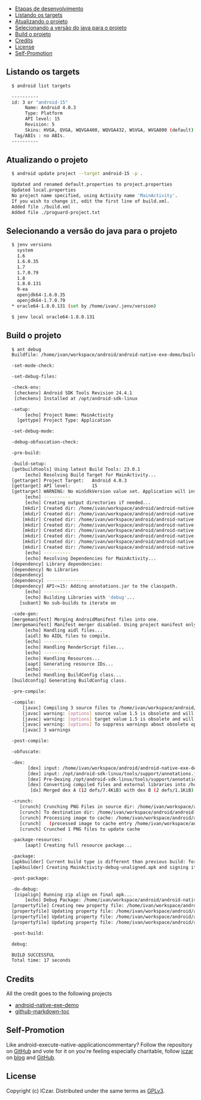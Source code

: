 * [Etapas de desenvolvimento](#etapas-de-desenvolvimento)
* [Listando os targets](#listando-os-targets)
* [Atualizando o projeto](#atualizando-o-projeto)
* [Selecionando a versão do java para o projeto](#selecionando-a-versão-do-java-para-o-projeto)
* [Build o projeto](#build-o-projeto)
* [Credits](#credits)
* [License](#license)
* [Self-Promotion](#self-promotion)


## Listando os targets

~~~ sh
  $ android list targets

  ----------
  id: 3 or "android-15"
       Name: Android 4.0.3
       Type: Platform
       API level: 15
       Revision: 5
       Skins: HVGA, QVGA, WQVGA400, WQVGA432, WSVGA, WVGA800 (default), WVGA854, WXGA720, WXGA800
   Tag/ABIs : no ABIs.
  ----------
~~~

## Atualizando o projeto

~~~ sh
  $ android update project --target android-15 -p .

  Updated and renamed default.properties to project.properties
  Updated local.properties
  No project name specified, using Activity name 'MainActivity'.
  If you wish to change it, edit the first line of build.xml.
  Added file ./build.xml
  Added file ./proguard-project.txt
~~~

## Selecionando a versão do java para o projeto

~~~ sh
  $ jenv versions
    system
    1.6
    1.6.0.35
    1.7
    1.7.0.79
    1.8
    1.8.0.131
    9-ea
    openjdk64-1.6.0.35
    openjdk64-1.7.0.79
  * oracle64-1.8.0.131 (set by /home/ivan/.jenv/version)
~~~

~~~ sh
  $ jenv local oracle64-1.8.0.131
~~~
## Build o projeto

~~~ sh
  $ ant debug
  Buildfile: /home/ivan/workspace/android/android-native-exe-demo/build.xml

  -set-mode-check:

  -set-debug-files:

  -check-env:
   [checkenv] Android SDK Tools Revision 24.4.1
   [checkenv] Installed at /opt/android-sdk-linux

  -setup:
       [echo] Project Name: MainActivity
    [gettype] Project Type: Application

  -set-debug-mode:

  -debug-obfuscation-check:

  -pre-build:

  -build-setup:
  [getbuildtools] Using latest Build Tools: 23.0.1
       [echo] Resolving Build Target for MainActivity...
  [gettarget] Project Target:   Android 4.0.3
  [gettarget] API level:        15
  [gettarget] WARNING: No minSdkVersion value set. Application will install on all Android versions.
       [echo] ----------
       [echo] Creating output directories if needed...
      [mkdir] Created dir: /home/ivan/workspace/android/android-native-exe-demo/libs
      [mkdir] Created dir: /home/ivan/workspace/android/android-native-exe-demo/bin
      [mkdir] Created dir: /home/ivan/workspace/android/android-native-exe-demo/bin/res
      [mkdir] Created dir: /home/ivan/workspace/android/android-native-exe-demo/bin/rsObj
      [mkdir] Created dir: /home/ivan/workspace/android/android-native-exe-demo/bin/rsLibs
      [mkdir] Created dir: /home/ivan/workspace/android/android-native-exe-demo/gen
      [mkdir] Created dir: /home/ivan/workspace/android/android-native-exe-demo/bin/classes
      [mkdir] Created dir: /home/ivan/workspace/android/android-native-exe-demo/bin/dexedLibs
       [echo] ----------
       [echo] Resolving Dependencies for MainActivity...
  [dependency] Library dependencies:
  [dependency] No Libraries
  [dependency]
  [dependency] ------------------
  [dependency] API<=15: Adding annotations.jar to the classpath.
       [echo] ----------
       [echo] Building Libraries with 'debug'...
     [subant] No sub-builds to iterate on

  -code-gen:
  [mergemanifest] Merging AndroidManifest files into one.
  [mergemanifest] Manifest merger disabled. Using project manifest only.
       [echo] Handling aidl files...
       [aidl] No AIDL files to compile.
       [echo] ----------
       [echo] Handling RenderScript files...
       [echo] ----------
       [echo] Handling Resources...
       [aapt] Generating resource IDs...
       [echo] ----------
       [echo] Handling BuildConfig class...
  [buildconfig] Generating BuildConfig class.

  -pre-compile:

  -compile:
      [javac] Compiling 3 source files to /home/ivan/workspace/android/android-native-exe-demo/bin/classes
      [javac] warning: [options] source value 1.5 is obsolete and will be removed in a future release
      [javac] warning: [options] target value 1.5 is obsolete and will be removed in a future release
      [javac] warning: [options] To suppress warnings about obsolete options, use -Xlint:-options.
      [javac] 3 warnings

  -post-compile:

  -obfuscate:

  -dex:
        [dex] input: /home/ivan/workspace/android/android-native-exe-demo/bin/classes
        [dex] input: /opt/android-sdk-linux/tools/support/annotations.jar
        [dex] Pre-Dexing /opt/android-sdk-linux/tools/support/annotations.jar -> annotations-57bcb942842df78922f5cd056349eee7.jar
        [dex] Converting compiled files and external libraries into /home/ivan/workspace/android/android-native-exe-demo/bin/classes.dex...
         [dx] Merged dex A (12 defs/7.4KiB) with dex B (2 defs/1.1KiB). Result is 14 defs/9.2KiB. Took 0.3s

  -crunch:
     [crunch] Crunching PNG Files in source dir: /home/ivan/workspace/android/android-native-exe-demo/res
     [crunch] To destination dir: /home/ivan/workspace/android/android-native-exe-demo/bin/res
     [crunch] Processing image to cache: /home/ivan/workspace/android/android-native-exe-demo/res/drawable/icon.png => /home/ivan/workspace/android/android-native-exe-demo/bin/res/drawable/icon.png
     [crunch]   (processed image to cache entry /home/ivan/workspace/android/android-native-exe-demo/bin/res/drawable/icon.png: 0% size of source)
     [crunch] Crunched 1 PNG files to update cache

  -package-resources:
       [aapt] Creating full resource package...

  -package:
  [apkbuilder] Current build type is different than previous build: forced apkbuilder run.
  [apkbuilder] Creating MainActivity-debug-unaligned.apk and signing it with a debug key...

  -post-package:

  -do-debug:
   [zipalign] Running zip align on final apk...
       [echo] Debug Package: /home/ivan/workspace/android/android-native-exe-demo/bin/MainActivity-debug.apk
  [propertyfile] Creating new property file: /home/ivan/workspace/android/android-native-exe-demo/bin/build.prop
  [propertyfile] Updating property file: /home/ivan/workspace/android/android-native-exe-demo/bin/build.prop
  [propertyfile] Updating property file: /home/ivan/workspace/android/android-native-exe-demo/bin/build.prop
  [propertyfile] Updating property file: /home/ivan/workspace/android/android-native-exe-demo/bin/build.prop

  -post-build:

  debug:

  BUILD SUCCESSFUL
  Total time: 17 seconds
~~~


## Credits
All the credit goes to the following projects
* [android-native-exe-demo](https://github.com/gimite/android-native-exe-demo)
* [github-markdown-toc](https://github.com/ekalinin/github-markdown-toc)

## Self-Promotion

Like android-execute-native-applicationcommentary? Follow the repository on
[GitHub](https://github.com/lopesivan/android-execute-native-applicationcommentary)
and vote for it on you're feeling especially charitable, follow
[iczar](https://keybase.io/iczar) on
[blog](http://42algoritmos.com.br/blog/iczar) and
[GitHub](https://github.com/lopesivan).

## License

Copyright (c) ICzar.  Distributed under the same terms as
[GPLv3](https://www.gnu.org/licenses/gpl-3.0.en.html).

